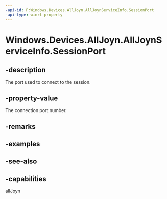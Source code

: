 ----api-id: P:Windows.Devices.AllJoyn.AllJoynServiceInfo.SessionPort
-api-type: winrt property
---<!-- Property syntaxpublic ushort SessionPort { get; }--># Windows.Devices.AllJoyn.AllJoynServiceInfo.SessionPort## -descriptionThe port used to connect to the session.## -property-valueThe connection port number.## -remarks## -examples## -see-also## -capabilitiesallJoyn